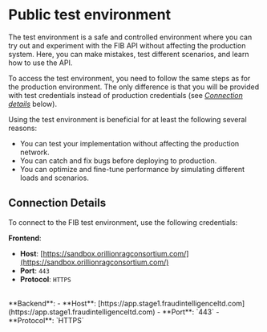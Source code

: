 # Public test environment

The test environment is a safe and controlled environment where you can try out and experiment with the FIB API without affecting the production system. Here, you can make mistakes, test different scenarios, and learn how to use the API.

To access the test environment, you need to follow the same steps as for the production environment. The only difference is that you will be provided with test credentials instead of production credentials (see *[Connection details](#connection-details)* below).

Using the test environment is beneficial for at least the following several reasons:

- You can test your implementation without affecting the production network.
- You can catch and fix bugs before deploying to production.
- You can optimize and fine-tune performance by simulating different loads and scenarios.

## Connection Details

To connect to the FIB test environment, use the following credentials:

**Frontend**:
  - **Host**: [https://sandbox.orillionragconsortium.com/](https://sandbox.orillionragconsortium.com/)
  - **Port**: `443`
  - **Protocol**: `HTTPS`
  <br>
**Backend**:
  - **Host**: [https://app.stage1.fraudintelligenceltd.com](https://app.stage1.fraudintelligenceltd.com)
  - **Port**: `443`
  - **Protocol**: `HTTPS`
